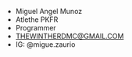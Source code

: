 - Miguel Angel Munoz
- Atlethe PKFR  
- Programmer
- THEWINTHERDMC@GMAIL.COM 
- IG: @migue.zaurio 

<!---
MigueZaurio/MigueZaurio is a ✨ special ✨ repository because its `README.md` (this file) appears on your GitHub profile.
You can click the Preview link to take a look at your changes.
--->
